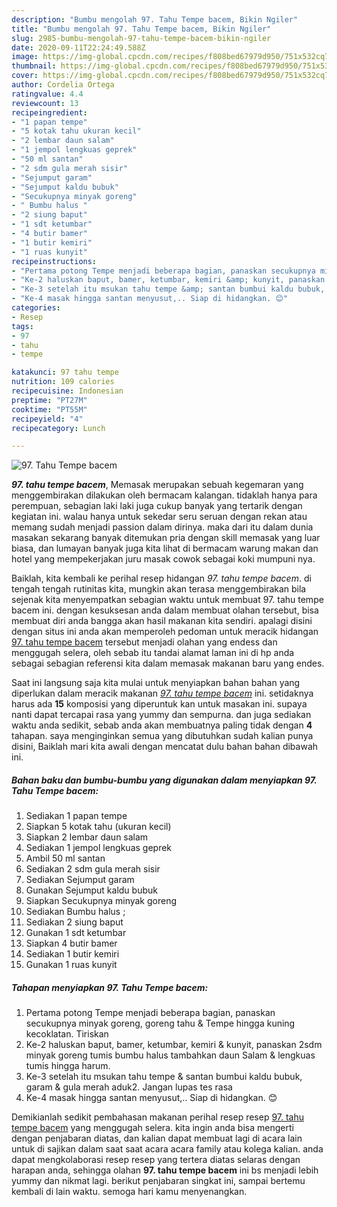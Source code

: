 ```yaml
---
description: "Bumbu mengolah 97. Tahu Tempe bacem, Bikin Ngiler"
title: "Bumbu mengolah 97. Tahu Tempe bacem, Bikin Ngiler"
slug: 2985-bumbu-mengolah-97-tahu-tempe-bacem-bikin-ngiler
date: 2020-09-11T22:24:49.588Z
image: https://img-global.cpcdn.com/recipes/f808bed67979d950/751x532cq70/97-tahu-tempe-bacem-foto-resep-utama.jpg
thumbnail: https://img-global.cpcdn.com/recipes/f808bed67979d950/751x532cq70/97-tahu-tempe-bacem-foto-resep-utama.jpg
cover: https://img-global.cpcdn.com/recipes/f808bed67979d950/751x532cq70/97-tahu-tempe-bacem-foto-resep-utama.jpg
author: Cordelia Ortega
ratingvalue: 4.4
reviewcount: 13
recipeingredient:
- "1 papan tempe"
- "5 kotak tahu ukuran kecil"
- "2 lembar daun salam"
- "1 jempol lengkuas geprek"
- "50 ml santan"
- "2 sdm gula merah sisir"
- "Sejumput garam"
- "Sejumput kaldu bubuk"
- "Secukupnya minyak goreng"
- " Bumbu halus "
- "2 siung baput"
- "1 sdt ketumbar"
- "4 butir bamer"
- "1 butir kemiri"
- "1 ruas kunyit"
recipeinstructions:
- "Pertama potong Tempe menjadi beberapa bagian, panaskan secukupnya minyak goreng, goreng tahu &amp; Tempe hingga kuning kecoklatan. Tiriskan"
- "Ke-2 haluskan baput, bamer, ketumbar, kemiri &amp; kunyit, panaskan 2sdm minyak goreng tumis bumbu halus tambahkan daun Salam &amp; lengkuas tumis hingga harum."
- "Ke-3 setelah itu msukan tahu tempe &amp; santan bumbui kaldu bubuk, garam &amp; gula merah aduk2. Jangan lupas tes rasa"
- "Ke-4 masak hingga santan menyusut,.. Siap di hidangkan. 😊"
categories:
- Resep
tags:
- 97
- tahu
- tempe

katakunci: 97 tahu tempe 
nutrition: 109 calories
recipecuisine: Indonesian
preptime: "PT27M"
cooktime: "PT55M"
recipeyield: "4"
recipecategory: Lunch

---
```



![97. Tahu Tempe bacem](https://img-global.cpcdn.com/recipes/f808bed67979d950/751x532cq70/97-tahu-tempe-bacem-foto-resep-utama.jpg)

<b><i>97. tahu tempe bacem</i></b>, Memasak merupakan sebuah kegemaran yang menggembirakan dilakukan oleh bermacam kalangan. tidaklah hanya para perempuan, sebagian laki laki juga cukup banyak yang tertarik dengan kegiatan ini. walau hanya untuk sekedar seru seruan dengan rekan atau memang sudah menjadi passion dalam dirinya. maka dari itu dalam dunia masakan sekarang banyak ditemukan pria dengan skill memasak yang luar biasa, dan lumayan banyak juga kita lihat di bermacam warung makan dan hotel yang mempekerjakan juru masak cowok sebagai koki mumpuni nya.

Baiklah, kita kembali ke perihal resep hidangan <i>97. tahu tempe bacem</i>. di tengah tengah rutinitas kita, mungkin akan terasa menggembirakan bila sejenak kita menyempatkan sebagian waktu untuk membuat 97. tahu tempe bacem ini. dengan kesuksesan anda dalam membuat olahan tersebut, bisa membuat diri anda bangga akan hasil makanan kita sendiri. apalagi disini dengan situs ini anda akan memperoleh pedoman untuk meracik hidangan <u>97. tahu tempe bacem</u> tersebut menjadi olahan yang endess dan menggugah selera, oleh sebab itu tandai alamat laman ini di hp anda sebagai sebagian referensi kita dalam memasak makanan baru yang endes.




Saat ini langsung saja kita mulai untuk menyiapkan bahan bahan yang diperlukan dalam meracik makanan <u><i>97. tahu tempe bacem</i></u> ini. setidaknya harus ada <b>15</b> komposisi yang diperuntuk kan untuk masakan ini. supaya nanti dapat tercapai rasa yang yummy dan sempurna. dan juga sediakan waktu anda sedikit, sebab anda akan membuatnya paling tidak dengan <b>4</b> tahapan. saya menginginkan semua yang dibutuhkan sudah kalian punya disini, Baiklah mari kita awali dengan mencatat dulu bahan bahan dibawah ini.

<!--inarticleads1-->

##### Bahan baku dan bumbu-bumbu yang digunakan dalam menyiapkan 97. Tahu Tempe bacem:

1. Sediakan 1 papan tempe
1. Siapkan 5 kotak tahu (ukuran kecil)
1. Siapkan 2 lembar daun salam
1. Sediakan 1 jempol lengkuas geprek
1. Ambil 50 ml santan
1. Sediakan 2 sdm gula merah sisir
1. Sediakan Sejumput garam
1. Gunakan Sejumput kaldu bubuk
1. Siapkan Secukupnya minyak goreng
1. Sediakan  Bumbu halus ;
1. Sediakan 2 siung baput
1. Gunakan 1 sdt ketumbar
1. Siapkan 4 butir bamer
1. Sediakan 1 butir kemiri
1. Gunakan 1 ruas kunyit




<!--inarticleads2-->

##### Tahapan menyiapkan 97. Tahu Tempe bacem:

1. Pertama potong Tempe menjadi beberapa bagian, panaskan secukupnya minyak goreng, goreng tahu &amp; Tempe hingga kuning kecoklatan. Tiriskan
1. Ke-2 haluskan baput, bamer, ketumbar, kemiri &amp; kunyit, panaskan 2sdm minyak goreng tumis bumbu halus tambahkan daun Salam &amp; lengkuas tumis hingga harum.
1. Ke-3 setelah itu msukan tahu tempe &amp; santan bumbui kaldu bubuk, garam &amp; gula merah aduk2. Jangan lupas tes rasa
1. Ke-4 masak hingga santan menyusut,.. Siap di hidangkan. 😊




Demikianlah sedikit pembahasan makanan perihal resep resep <u>97. tahu tempe bacem</u> yang menggugah selera. kita ingin anda bisa mengerti dengan penjabaran diatas, dan kalian dapat membuat lagi di acara lain untuk di sajikan dalam saat saat acara acara family atau kolega kalian. anda dapat mengkolaborasi resep resep yang tertera diatas selaras dengan harapan anda, sehingga olahan <b>97. tahu tempe bacem</b> ini bs menjadi lebih yummy dan nikmat lagi. berikut penjabaran singkat ini, sampai bertemu kembali di lain waktu. semoga hari kamu menyenangkan.
